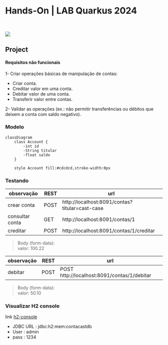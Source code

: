 # Hands-On |  LAB Quarkus 2024
<img src="https://img.shields.io/badge/by-Alejandro.Fuentes-informational?style=for-the-badge&logoColor=white&color=004767" alt="" /> <img src="https://img.shields.io/badge/for-CAST_group-informational?style=for-the-badge&logoColor=white&color=004767" alt="" />

<img src="https://img.shields.io/badge/Java_17-ED8B00?style=for-the-badge&logo=openjdk&logoColor=white" />

## Project


#### Requisitos não funcionais

1- Criar operações básicas de manipulação de contas:

* Criar conta.
* Creditar valor em uma conta.
* Debitar valor de uma conta.
* Transferir valor entre contas.

2- Validar as operações (ex.: não permitir transferências ou débitos que
deixem a conta com saldo negativo).

### Modelo

```mermaid
classDiagram
	class Account {
		-int id 
		-String titular
		-float saldo
	}
	
	style Account fill:#cdcdcd,stroke-width:0px
```

### Testando 

observação | REST | url |
-|-|-
crear conta | POST | http://localhost:8091/contas?titular=cast-case
consultar conta | GET | http://localhost:8091/contas/1
creditar | POST | http://localhost:8091/contas/1/creditar

> Body (form-data): <br>
> valor: 100.22

observação | REST | url |
-|-|-
debitar | POST | POST http://localhost:8091/contas/1/debitar

> Body (form-data): <br>
> valor: 50.10



### Visualizar H2 console

link [h2-console][link-h2]
* JDBC URL : jdbc:h2:mem:contacastdb
* User : admin
* pass : 1234



<!-- links and tools -->
[link-h2]:http://localhost:8091/h2-console